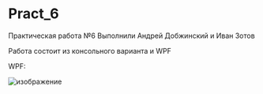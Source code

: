 # Pract_6

Практическая работа №6
Выполнили Андрей Добжинский и Иван Зотов



Работа состоит из консольного варианта и WPF




WPF:


![изображение](https://github.com/user-attachments/assets/17114fa1-953b-4c68-bc69-f562245631e5)

